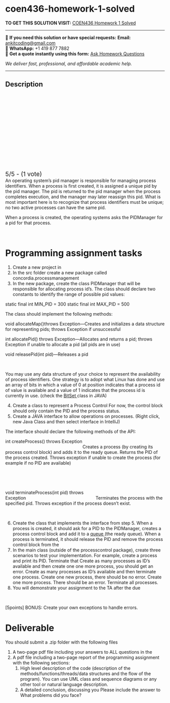 # coen436-homework-1-solved
**TO GET THIS SOLUTION VISIT:** [COEN436 Homework 1 Solved](https://www.ankitcodinghub.com/product/coen436-homework-1-solved/)


---

📩 **If you need this solution or have special requests:** **Email:** ankitcoding@gmail.com  
📱 **WhatsApp:** +1 419 877 7882  
📄 **Get a quote instantly using this form:** [Ask Homework Questions](https://www.ankitcodinghub.com/services/ask-homework-questions/)

*We deliver fast, professional, and affordable academic help.*

---

<h2>Description</h2>



<div class="kk-star-ratings kksr-auto kksr-align-center kksr-valign-top" data-payload="{&quot;align&quot;:&quot;center&quot;,&quot;id&quot;:&quot;101668&quot;,&quot;slug&quot;:&quot;default&quot;,&quot;valign&quot;:&quot;top&quot;,&quot;ignore&quot;:&quot;&quot;,&quot;reference&quot;:&quot;auto&quot;,&quot;class&quot;:&quot;&quot;,&quot;count&quot;:&quot;1&quot;,&quot;legendonly&quot;:&quot;&quot;,&quot;readonly&quot;:&quot;&quot;,&quot;score&quot;:&quot;5&quot;,&quot;starsonly&quot;:&quot;&quot;,&quot;best&quot;:&quot;5&quot;,&quot;gap&quot;:&quot;4&quot;,&quot;greet&quot;:&quot;Rate this product&quot;,&quot;legend&quot;:&quot;5\/5 - (1 vote)&quot;,&quot;size&quot;:&quot;24&quot;,&quot;title&quot;:&quot;COEN436 Homework 1 Solved&quot;,&quot;width&quot;:&quot;138&quot;,&quot;_legend&quot;:&quot;{score}\/{best} - ({count} {votes})&quot;,&quot;font_factor&quot;:&quot;1.25&quot;}">

<div class="kksr-stars">

<div class="kksr-stars-inactive">
            <div class="kksr-star" data-star="1" style="padding-right: 4px">


<div class="kksr-icon" style="width: 24px; height: 24px;"></div>
        </div>
            <div class="kksr-star" data-star="2" style="padding-right: 4px">


<div class="kksr-icon" style="width: 24px; height: 24px;"></div>
        </div>
            <div class="kksr-star" data-star="3" style="padding-right: 4px">


<div class="kksr-icon" style="width: 24px; height: 24px;"></div>
        </div>
            <div class="kksr-star" data-star="4" style="padding-right: 4px">


<div class="kksr-icon" style="width: 24px; height: 24px;"></div>
        </div>
            <div class="kksr-star" data-star="5" style="padding-right: 4px">


<div class="kksr-icon" style="width: 24px; height: 24px;"></div>
        </div>
    </div>

<div class="kksr-stars-active" style="width: 138px;">
            <div class="kksr-star" style="padding-right: 4px">


<div class="kksr-icon" style="width: 24px; height: 24px;"></div>
        </div>
            <div class="kksr-star" style="padding-right: 4px">


<div class="kksr-icon" style="width: 24px; height: 24px;"></div>
        </div>
            <div class="kksr-star" style="padding-right: 4px">


<div class="kksr-icon" style="width: 24px; height: 24px;"></div>
        </div>
            <div class="kksr-star" style="padding-right: 4px">


<div class="kksr-icon" style="width: 24px; height: 24px;"></div>
        </div>
            <div class="kksr-star" style="padding-right: 4px">


<div class="kksr-icon" style="width: 24px; height: 24px;"></div>
        </div>
    </div>
</div>


<div class="kksr-legend" style="font-size: 19.2px;">
            5/5 - (1 vote)    </div>
    </div>
An operating system’s pid manager is responsible for managing process identifiers. When a process is first created, it is assigned a unique pid by the pid manager. The pid is returned to the pid manager when the process completes execution, and the manager may later reassign this pid. What is most important here is to recognize that process identifiers must be unique; no two active processes can have the same pid.

When a process is created, the operating systems asks the PIDManager for a pid for that process.

&nbsp;

<h1>Programming assignment tasks</h1>
<ol>
<li>Create a new project in</li>
<li>In the src folder create a new package called concordia.processmanagement</li>
<li>In the new package, create the class PIDManager that will be responsible for allocating process id’s. The class should declare two constants to identify the range of possible pid values:</li>
</ol>
static final int MIN_PID = 300 static final int MAX_PID = 500

The class should implement the following methods:

void allocateMap()throws Exception—Creates and initializes a data structure for representing pids; throws Exception if unsuccessful

int allocatePid() throws Exception—Allocates and returns a pid; throws Exception if unable to allocate a pid (all pids are in use)

void releasePid(int pid)—Releases a pid

&nbsp;

You may use any data structure of your choice to represent the availability of process identifiers. One strategy is to adopt what Linux has done and use an array of bits in which a value of 0 at position indicates that a process id of value is available and a value of 1 indicates that the process id is currently in use. (check the <a href="https://docs.oracle.com/javase/8/docs/api/java/util/BitSet.html">BitSet </a>class in JAVA)

<ol start="4">
<li>Create a class to represent a Process Control For now, the control block should only contain the PID and the process status.</li>
<li>Create a JAVA interface to allow operations on processes. (Right click, new Java Class and then select interface in IntelliJ)</li>
</ol>
The interface should declare the following methods of the API:

int createProcess() throws Exception&nbsp;&nbsp;&nbsp;&nbsp;&nbsp;&nbsp;&nbsp;&nbsp;&nbsp;&nbsp;&nbsp;&nbsp;&nbsp;&nbsp;&nbsp;&nbsp;&nbsp;&nbsp;&nbsp;&nbsp;&nbsp;&nbsp;&nbsp;&nbsp;&nbsp;&nbsp;&nbsp;&nbsp;&nbsp;&nbsp;&nbsp;&nbsp;&nbsp;&nbsp;&nbsp;&nbsp;&nbsp;&nbsp;&nbsp;&nbsp;&nbsp;&nbsp;&nbsp;&nbsp;&nbsp;&nbsp;&nbsp;&nbsp;&nbsp;&nbsp;&nbsp;&nbsp;&nbsp;&nbsp;&nbsp; &nbsp;&nbsp;&nbsp;&nbsp;&nbsp;&nbsp;&nbsp;&nbsp;&nbsp;&nbsp;&nbsp;&nbsp;&nbsp;&nbsp;&nbsp;&nbsp;&nbsp;&nbsp;&nbsp;&nbsp;&nbsp;&nbsp;&nbsp;&nbsp;&nbsp;&nbsp;&nbsp;&nbsp;&nbsp;&nbsp;&nbsp;&nbsp;&nbsp;&nbsp;&nbsp;&nbsp;&nbsp;&nbsp;&nbsp;&nbsp;&nbsp;&nbsp;&nbsp;&nbsp;&nbsp;&nbsp;&nbsp;&nbsp;&nbsp;&nbsp;&nbsp;&nbsp;&nbsp;&nbsp;&nbsp;&nbsp;&nbsp;&nbsp;&nbsp;&nbsp;&nbsp;&nbsp;Creates a process (by creating its process control block) and adds it to the ready queue. Returns the PID of the process created. Throws exception if unable to create the process (for example if no PID are available)

&nbsp;

&nbsp;

void terminateProcess(int pid) throws Exception&nbsp;&nbsp;&nbsp;&nbsp;&nbsp;&nbsp;&nbsp;&nbsp;&nbsp;&nbsp;&nbsp;&nbsp;&nbsp;&nbsp;&nbsp;&nbsp;&nbsp;&nbsp;&nbsp;&nbsp;&nbsp;&nbsp;&nbsp;&nbsp;&nbsp;&nbsp;&nbsp;&nbsp;&nbsp;&nbsp;&nbsp;&nbsp;&nbsp;&nbsp;&nbsp;&nbsp;&nbsp;&nbsp;&nbsp;&nbsp;&nbsp;&nbsp;&nbsp;&nbsp;&nbsp;&nbsp;&nbsp;&nbsp;&nbsp;&nbsp;&nbsp;&nbsp;&nbsp;&nbsp;&nbsp; Terminates the process with the specified pid. Throws exception if the process doesn’t exist.

&nbsp;

<ol start="6">
<li>Create the class that implements the interface from step 5. When a process is created, it should ask for a PID to the PIDManager, creates a process control block and add it to a <a href="https://docs.oracle.com/javase/8/docs/api/java/util/Queue.html">queue </a>(the ready queue). When a process is terminated, it should release the PID and remove the process control block from the</li>
<li>In the main class (outside of the processcontrol package), create three scenarios to test your implementation. For example, create a process and print its PID. Terminate that Create as many processes as ID’s available and then create one one more process, you should get an error. Create as many processes as ID’s available and then terminate one process. Create one new process, there should be no error. Create one more process. There should be an error. Terminate all processes.</li>
<li>You will demonstrate your assignment to the TA after the due</li>
</ol>
&nbsp;

[5points] BONUS: Create your own exceptions to handle errors.

<h1>Deliverable</h1>
You should submit a .zip folder with the following files

<ol>
<li>A two-page pdf file including your answers to ALL questions in the</li>
<li>A pdf file including a two-page report of the programming assignment with the following sections:
<ol>
<li>High level description of the code (description of the methods/functions/threads/data structures and the flow of the program). You can use UML class and sequence diagrams or any other tool or natural language description.</li>
<li>A detailed conclusion, discussing you Please include the answer to What problems did you face?</li>
</ol>
</li>
</ol>
&nbsp;
